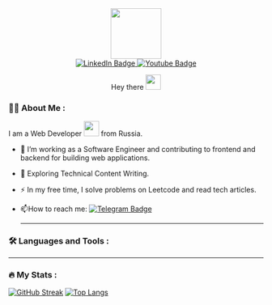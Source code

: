 <div id="header" align="center">
  <img src="https://media.giphy.com/media/M9gbBd9nbDrOTu1Mqx/giphy.gif" width="100"/>
</div>
<div id="badges" align="center">
  <a href="https://www.linkedin.com/in/terekhov-sergei/">
    <img src="https://img.shields.io/badge/LinkedIn-blue?style=for-the-badge&logo=linkedin&logoColor=white" alt="LinkedIn Badge"/>
  </a>
  <a href="https://www.youtube.com/channel/UCs0dX2mZYtbuYfdIkr7-X5Q">
    <img src="https://img.shields.io/badge/YouTube-red?style=for-the-badge&logo=youtube&logoColor=white" alt="Youtube Badge"/>
  </a>
</div>
<div align="center">
  <img src="https://komarev.com/ghpvc/?username=SergPovar&style=flat-square&color=blue" alt=""/>
  
 
  Hey there <img src= "https://media.giphy.com/media/v1.Y2lkPTc5MGI3NjExcmVxbXA3OTFkdWJqcjh0cXRtYzAxN3oyYTNzd2tzemtnN21ub3Q0byZlcD12MV9pbnRlcm5hbF9naWZfYnlfaWQmY3Q9cw/hvRJCLFzcasrR4ia7z/giphy.gif" alt="" width="30px"/>
  </div>

### :man_technologist: About Me :
I am a Web Developer <img src="https://media.giphy.com/media/WUlplcMpOCEmTGBtBW/giphy.gif" width="30"> from Russia.

- :telescope: I’m working as a Software Engineer and contributing to frontend and backend for building web applications.

- :seedling: Exploring Technical Content Writing.

- :zap: In my free time, I solve problems on Leetcode and read tech articles.

- :mailbox:How to reach me: [![Telegram Badge](https://img.shields.io/badge/-SergPovar-blue?style=flat&logo=Telegram&logoColor=white)](https://t.me/SergPovar)
  
  ---

### :hammer_and_wrench: Languages and Tools :

  ---

### :fire: My Stats :
[![GitHub Streak](https://streak-stats.demolab.com?user=SergPovar&theme=transparent&hide_border=true&mode=weekly&fire=FF2222&dates=2C68F6&currStreakLabel=2C68F6&currStreakNum=2C68F6)](https://git.io/streak-stats)
[![Top Langs](https://github-readme-stats.vercel.app/api/top-langs/?username=SergPovar)](https://github.com/anuraghazra/github-readme-stats)

